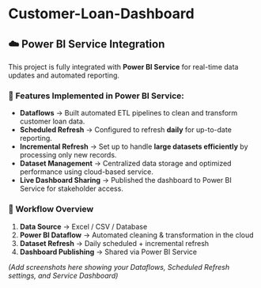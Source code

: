 # Customer-Loan-Dashboard
## ☁️ Power BI Service Integration

This project is fully integrated with **Power BI Service** for real-time data updates and automated reporting.

### 🔹 Features Implemented in Power BI Service:
- **Dataflows** → Built automated ETL pipelines to clean and transform customer loan data.
- **Scheduled Refresh** → Configured to refresh **daily** for up-to-date reporting.
- **Incremental Refresh** → Set up to handle **large datasets efficiently** by processing only new records.
- **Dataset Management** → Centralized data storage and optimized performance using cloud-based service.
- **Live Dashboard Sharing** → Published the dashboard to Power BI Service for stakeholder access.

### 📌 Workflow Overview
1. **Data Source** → Excel / CSV / Database  
2. **Power BI Dataflow** → Automated cleaning & transformation in the cloud  
3. **Dataset Refresh** → Daily scheduled + incremental refresh  
4. **Dashboard Publishing** → Shared via Power BI Service  

*(Add screenshots here showing your Dataflows, Scheduled Refresh settings, and Service Dashboard)*
